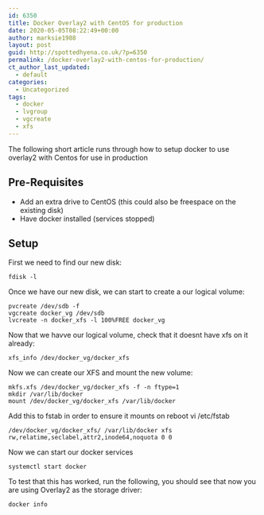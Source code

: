 ```yaml
---
id: 6350
title: Docker Overlay2 with CentOS for production
date: 2020-05-05T08:22:49+00:00
author: marksie1988
layout: post
guid: http://spottedhyena.co.uk/?p=6350
permalink: /docker-overlay2-with-centos-for-production/
ct_author_last_updated:
  - default
categories:
  - Uncategorized
tags:
  - docker
  - lvgroup
  - vgcreate
  - xfs
---
```

The following short article runs through how to setup docker to use overlay2 with Centos for use in production

## Pre-Requisites

  * Add an extra drive to CentOS (this could also be freespace on the existing disk)
  * Have docker installed (services stopped)

## Setup

First we need to find our new disk:

<pre class="wp-block-code"><code>fdisk -l</code></pre>

Once we have our new disk, we can start to create a our logical volume:

<pre class="wp-block-code"><code>pvcreate /dev/sdb -f
vgcreate docker_vg /dev/sdb
lvcreate -n docker_xfs -l 100%FREE docker_vg
</code></pre>

Now that we havve our logical volume, check that it doesnt have xfs on it already:

<pre class="wp-block-code"><code>xfs_info /dev/docker_vg/docker_xfs</code></pre>

Now we can create our XFS and mount the new volume:

<pre class="wp-block-code"><code>mkfs.xfs /dev/docker_vg/docker_xfs -f -n ftype=1
mkdir /var/lib/docker
mount /dev/docker_vg/docker_xfs /var/lib/docker</code></pre>

Add this to fstab in order to ensure it mounts on reboot vi /etc/fstab

<pre class="wp-block-code"><code>/dev/docker_vg/docker_xfs/ /var/lib/docker xfs rw,relatime,seclabel,attr2,inode64,noquota 0 0</code></pre>

Now we can start our docker services

<pre class="wp-block-code"><code>systemctl start docker</code></pre>

To test that this has worked, run the following, you should see that now you are using Overlay2 as the storage driver:

<pre class="wp-block-code"><code>docker info</code></pre>